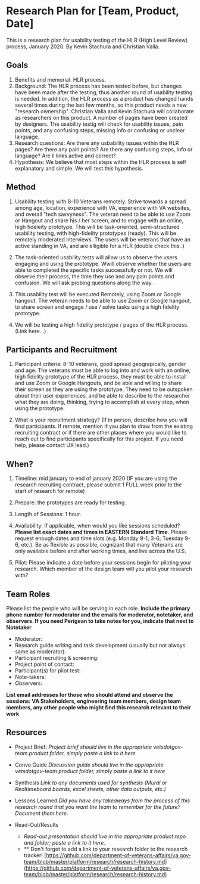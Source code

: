 # Research Plan for [Team, Product, Date]
This is a research plan for usability testing of the HLR (High Level Review) process, January 2020. By Kevin Stachura and Christian Valla.

## Goals
1. Benefits and memorial. HLR process. 
2. Background: The HLR process has been tested before, but changes have been made after the testing, thus another round of usability testing is needed. In addition, the HLR process as a product has changed hands several times during the last few months, so this product needs a new "research ownership". Christian Valla and Kevin Stachura will collaborate as researchers on this product. 
A number of pages have been created by designers. The usability testig will check for usability issues, pain points, and any confusing steps, missing info or confusing or unclear language. 
3. Research questions: Are there any usbability issues within the HLR pages? Are there any pain points? Are there any confusing steps, info or language? Are ll links active and correct? 
4. Hypothesis: We believe that most steps within the HLR process is self explanatory and simple. We will test this hypothesis. 

## Method
1.	Usability testing with 8-10 Veterans remotely. Strive towards a spread among age, location, experience with VA, experience with VA websites, and overall "tech savvyness". The veteran need to be able to use Zoom or Hangout and share his / her screen, and to engage with an online, high fideleity prototype. 
This will be task-oriented, semi-structured usability testing, with high-fidelity prototypes (ready).
This will be remotely moderated interviews.
The users will be veterans that have an active standing in VA, and are elligible for a HLR (double check this..) 
  
2.	The task-oriented usability tests will allow us to observe the users engaging and using the prototype. Wwill observe whether the users are able to completed the specific tasks successfully or not. We will observe their process, the time they use and any pain points and confusion. We will ask probing questions along the way.

3.	This usability test will be executed Remotely, using Zoom or Google hangout. The veteran needs to be able to use Zoom or Google hangout, to share screen and engage / use / solve tasks using a high fidelity prototype.  

4.  We will be testing a high fidelity prototype / pages of the HLR process. (Link here...)

## Participants and Recruitment
1.	Participant criteria:  8-10 veterans, good spread geograpically, gender and age. 
The veterans must be able to log into and work with an online, high fidelity prototype of the HLR process, they must be able to install and use Zoom or Google Hangouts, and be able and willing to share their screen as they are using the prototype. 
They need to be outspoken about their user experiences, and be able to describe to the researcher what they are doing, thinking, trying to accomplish at every step, when using the prototype.  

2.	What is your recruitment strategy? 
(If in person, describe how you will find participants. If remote, mention if you plan to draw from the existing recruiting contract or if there are other places where you would like to reach out to find participants specifically for this project. If you need help, please contact UX lead.)

## When? 
1.	Timeline: mid january to end of january 2020
(IF you are using the research recruiting contract, please submit 1 FULL week prior to the start of research for remote)

2.	Prepare: the prototypes are ready for testing.  

3.  Length of Sessions: 1 hour.

4.	Availability: If applicable, when would you like sessions scheduled? **Please list exact dates and times in EASTERN Standard Time**. Please request enough dates and time slots (e.g. Monday 9-1, 3-6; Tuesday 9-6, etc.). Be as flexible as possible, cognizant that many Veterans are only available before and after working times, and live across the U.S.

5.	Pilot: Please indicate a date before your sessions begin for piloting your research. Which member of the design team will you pilot your research with? 

## Team Roles
Please list the people who will be serving in each role. **Include the primary phone number for moderator and the emails for moderator, notetaker, and observers. If you need Perigean to take notes for you, indicate that next to Notetaker** 
- Moderator:
- Research guide writing and task development (usually but not always same as moderator):
- Participant recruiting & screening:
- Project point of contact:
- Participant(s) for pilot test:
- Note-takers:
- Observers:

**List email addresses for those who should attend and observe the sessions: VA Stakeholders, engineering team members, design team members, any other people who might find this research relevant to their work**

## Resources
- Project Brief: 
*Project brief should live in the appropriate vetsdotgov-team product folder, simply paste a link to it here*

- Convo Guide
*Discussion guide should live in the appropriate vetsdotgov-team product folder, simply paste a link to it here*

- Synthesis
*Link to any documents used for synthesis (Mural or Realtimeboard boards, excel sheets, other data outputs, etc.)* 

- Lessons Learned
*Did you have any takeaways from the process of this research round that you want the team to remember for the future? Document them here.* 

- Read-Out/Results
  - *Read-out presentation should live in the appropriate product repo and folder; paste a link to it here.* 
  - ** Don't forget to add a link to your research folder to the research tracker! [https://github.com/department-of-veterans-affairs/va.gov-team/blob/master/platform/research/research-history.md](https://github.com/department-of-veterans-affairs/va.gov-team/blob/master/platform/research/research-history.md)
